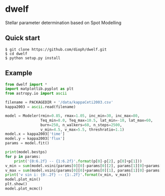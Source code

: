 # dwelf
Stellar parameter determination based on Spot Modelling
## Quick start
    $ git clone https://github.com/dioph/dwelf.git
    $ cd dwelf
    $ python setup.py install

## Example
```python
from dwelf import *
import matplotlib.pyplot as plt
from astropy.io import ascii

filename = PACKAGEDIR + '/data/kappaCeti2003.csv'
kappa2003 = ascii.read(filename)

model = Modeler(rmin=0.85, rmax=1.05, inc_min=30, inc_max=80, 
                Teq_min=8.0, Teq_max=10.5, lat_min=-10, lat_max=60,
                burn=250, n_walkers=60, n_steps=2500, 
                v_min=4.5, v_max=5.5, threshratio=1.1)
model.x = kappa2003['time']
model.y = kappa2003['flux']
params = model.fit()

print(model.bestps)
for p in params:
    print('{0:6.2f} -- {1:6.2f}'.format(p[0]-p[2], p[0]+p[1]))
v_min = sum(model.vsini(params[0][0]-params[0][2], params[1][0]+params[1][1]))/2
v_max = sum(model.vsini(params[0][0]+params[0][1], params[1][0]-params[1][2]))/2
print('v sin i: {0:.2f} -- {1:.2f}'.format(v_min, v_max))
model.plot_min()
plt.show()
model.plot_mcmc()

```
